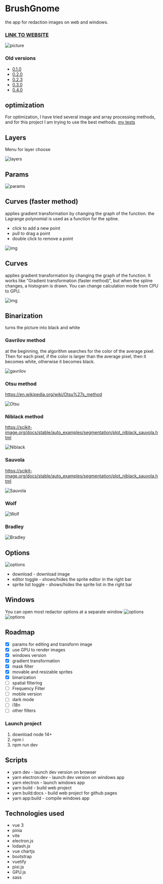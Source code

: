 # BrushGnome
the app for redaction images on web and windows.
### [LINK TO WEBSITE](https://ahibis.github.io/BrushGnome/)
![picture](/github/edit1.jpg)
### Old versions
* [0.1.0](https://github.com/ahibis/image-editor/tree/v0.1.0)
* [0.2.0](https://github.com/ahibis/image-editor/tree/v0.2.0)
* [0.2.3](https://github.com/ahibis/image-editor/tree/v0.2.3)
* [0.3.0](https://github.com/ahibis/image-editor/tree/v0.3.0)
* [0.4.0](https://github.com/ahibis/image-editor/tree/v0.4.0)
## optimization
For optimization, I have tried several image and array processing methods, and for this project I am trying to use the best methods.
[my tests](https://github.com/ahibis/speedTestJs)
## Layers
Menu for layer choose

![layers](/github/layers.png)
## Params
![params](/github/params.png)
## Curves (faster method)
applies gradient transformation by changing the graph of the function.
the Lagrange polynomial is used as a function for the spline.
* click to add a new point
* pull to drag a point
* double click to remove a point

![img](/github/GTF.png)
## Curves
applies gradient transformation by changing the graph of the function.
It works like "Gradient transformation (faster method)", but when the spline changes, a histogram is drawn.
You can change calculation mode from CPU to GPU.

![img](/github/gt.png)
## Binarization
turns the picture into black and white
### Gavrilov method
at the beginning, the algorithm searches for the color of the average pixel. Then for each pixel, if the color is larger than the average pixel, then it becomes white, otherwise it becomes black.

![gavrilov](/github/Gavrilov.png)
### Otsu method
https://en.wikipedia.org/wiki/Otsu%27s_method

![Otsu](/github/otsu.png)

### Niblack method
https://scikit-image.org/docs/stable/auto_examples/segmentation/plot_niblack_sauvola.html

![Niblack](/github//Niblack.png)
### Sauvola
https://scikit-image.org/docs/stable/auto_examples/segmentation/plot_niblack_sauvola.html

![Sauvola](/github/Sauvola.png)

### Wolf
![Wolf](/github/Wolf.png)

### Bradley
![Bradley](/github//Bradly.png)
## Options
![options](/github/Options.png)


* download - download image
* editor toggle - shows/hides the sprite editor in the right bar
* sprite list toggle - shows/hides the sprite list in the right bar

## Windows
You can open most redactor options at a separate window
![options](/github/windows.jpg)
![options](/github/windows.png)


## Roadmap
- [x] params for editing and transform image
- [x] use GPU to render images
- [x] windows version
- [x] gradient transformation
- [x] mask filter
- [x] movable and resizable sprites 
- [x] binarization
- [ ] spatial filtering
- [ ] Frequency Filter 
- [ ] mobile version
- [ ] dark mode
- [ ] i18n
- [ ] other filters

### Launch project
1. download node 14+
2. npm i
3. npm run dev
## Scripts 
- yarn dev - launch dev version on browser
- yarn electron:dev - launch dev version on windows app 
- yarn electron - launch windows app 
- yarn build - build web project
- yarn build:docs - build web project for github pages
- yarn app:build - compile windows app

## Technologies used 
- vue 3
- pinia
- vite
- electron.js
- lodash.js
- vue chartjs
- bootstrap
- vuetify
- pixi.js
- GPU.js
- sass

